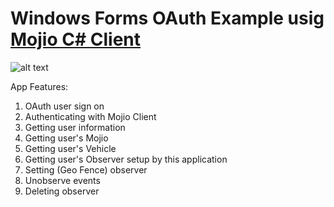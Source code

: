 # Windows Forms OAuth Example usig [Mojio C# Client](https://github.com/mojio/Mojio.Client)
![alt text](https://raw.githubusercontent.com/mojio/mojio-csharp-example-OAuth2/master/Mojio%20Client%20SDK%20Example/OAuthExample/Image/Application%20Image.PNG)

App Features:

1. OAuth user sign on
2. Authenticating with Mojio Client
3. Getting user information
4. Getting user's Mojio
5. Getting user's Vehicle
6. Getting user's Observer setup by this application
7. Setting (Geo Fence) observer
8. Unobserve events
9. Deleting observer

